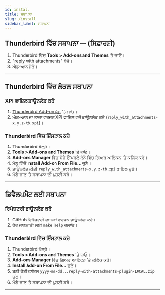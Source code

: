 ```yaml
---
id: install
title: ਸਥਾਪਨਾ
slug: /install
sidebar_label: ਸਥਾਪਨਾ
---
```


## Thunderbird ਵਿੱਚ ਸਥਾਪਨਾ — (ਸਿਫ਼ਾਰਸ਼ੀ)

1. Thunderbird ਵਿੱਚ **Tools > Add-ons and Themes** ‘ਤੇ ਜਾਓ।
2. "reply with attachments" ਖੋਜੋ।
3. ਐਡ‑ਆਨ ਜੋੜੋ।

---

## Thunderbird ਵਿੱਚ ਲੋਕਲ ਸਥਾਪਨਾ

### XPI ਫਾਇਲ ਡਾਊਨਲੋਡ ਕਰੋ

1. [Thunderbird Add-on ਪੇਜ](https://addons.thunderbird.net/en-US/thunderbird/search/?q=reply%20with%20attachments) ‘ਤੇ ਜਾਓ।
2. ਐਡ‑ਆਨ ਦਾ ਤਾਜ਼ਾ ਵਰਜਨ XPI ਫਾਇਲ ਵਜੋਂ ਡਾਊਨਲੋਡ ਕਰੋ (`reply_with_attachments-x.y.z-tb.xpi`)।

### Thunderbird ਵਿੱਚ ਇੰਸਟਾਲ ਕਰੋ

1. Thunderbird ਖੋਲ੍ਹੋ।
2. **Tools > Add-ons and Themes** ‘ਤੇ ਜਾਓ।
3. **Add-ons Manager** ਵਿੱਚ ਸੱਜੇ ਉੱਪਰਲੇ ਕੋਨੇ ਵਿੱਚ ਗਿਅਰ ਆਇਕਨ ‘ਤੇ ਕਲਿੱਕ ਕਰੋ।
4. ਮੇਨੂ ਵਿੱਚੋਂ **Install Add-on From File…** ਚੁਣੋ।
5. ਡਾਊਨਲੋਡ ਕੀਤੀ `reply_with_attachments-x.y.z-tb.xpi` ਫਾਇਲ ਚੁਣੋ।
6. ਮੰਗੇ ਜਾਣ ‘ਤੇ ਸਥਾਪਨਾ ਦੀ ਪੁਸ਼ਟੀ ਕਰੋ।

---

## ਡਿਵੈਲਪਮੈਂਟ ਲਈ ਸਥਾਪਨਾ

### ਰਿਪੋਜ਼ਟਰੀ ਡਾਊਨਲੋਡ ਕਰੋ

1. GitHub ਰਿਪੋਜ਼ਟਰੀ ਦਾ ਨਵਾਂ ਵਰਜਨ ਡਾਊਨਲੋਡ ਕਰੋ।
2. ਹੋਰ ਜਾਣਕਾਰੀ ਲਈ `make help` ਚਲਾਓ।

### Thunderbird ਵਿੱਚ ਇੰਸਟਾਲ ਕਰੋ

1. Thunderbird ਖੋਲ੍ਹੋ।
2. **Tools > Add-ons and Themes** ‘ਤੇ ਜਾਓ।
3. **Add-ons Manager** ਵਿੱਚ ਗਿਅਰ ਆਇਕਨ ‘ਤੇ ਕਲਿੱਕ ਕਰੋ।
4. **Install Add-on From File…** ਚੁਣੋ।
5. ਬਣੀ ਹੋਈ ਫਾਇਲ `yyyy-mm-dd...reply-with-attachments-plugin-LOCAL.zip` ਚੁਣੋ।
6. ਮੰਗੇ ਜਾਣ ‘ਤੇ ਸਥਾਪਨਾ ਦੀ ਪੁਸ਼ਟੀ ਕਰੋ।

---
